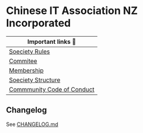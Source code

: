 # Chinese IT Association NZ Incorporated

| Important links :book:                                 |
|--------------------------------------------------------|
| [Soeciety Rules](Rules.md)
| [Commitee](Commitee.md) |
| [Membership](Membership.md) |
| [Soeciety Structure](Org-Chart.png) |
| [Commmunity Code of Conduct](Community_Code_of_Conduct.md) |

## Changelog

See [CHANGELOG.md](CHANGELOG.md)